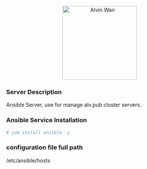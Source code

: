 <p align='center'> <a href='https://github.com/alvinwancn' target="_blank"> <img src='https://github.com/AlvinWanCN/life-record/raw/master/images/etlucency.png' alt='Alvin Wan' width=200></a></p>

### Server Description
Ansible Server, use for manage alv.pub cluster servers.

### Ansible Service Installation
```bash
# yum install ansible -y
```

### configuration file full path
/etc/ansible/hosts